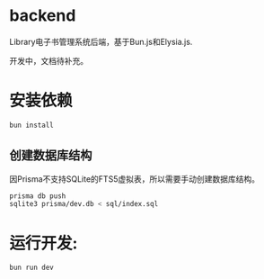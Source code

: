 # backend

Library电子书管理系统后端，基于Bun.js和Elysia.js.

开发中，文档待补充。

# 安装依赖

```bash
bun install
```

## 创建数据库结构

因Prisma不支持SQLite的FTS5虚拟表，所以需要手动创建数据库结构。

```bash
prisma db push
sqlite3 prisma/dev.db < sql/index.sql
```

# 运行开发:

```bash
bun run dev
```
